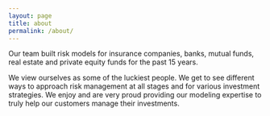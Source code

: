 ```yaml
---
layout: page
title: about
permalink: /about/
---
```


Our team built risk models for insurance companies, banks, mutual funds,
real estate and private equity funds for the past 15 years.

We view ourselves as some of the luckiest people. We get to see different
ways to approach risk management at all stages and for various investment
strategies. We enjoy and are very proud providing our modeling expertise
to truly help our customers manage their investments.
